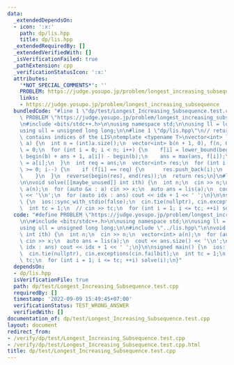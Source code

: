 ```yaml
---
data:
  _extendedDependsOn:
  - icon: ':x:'
    path: dp/lis.hpp
    title: dp/lis.hpp
  _extendedRequiredBy: []
  _extendedVerifiedWith: []
  _isVerificationFailed: true
  _pathExtension: cpp
  _verificationStatusIcon: ':x:'
  attributes:
    '*NOT_SPECIAL_COMMENTS*': ''
    PROBLEM: https://judge.yosupo.jp/problem/longest_increasing_subsequence
    links:
    - https://judge.yosupo.jp/problem/longest_increasing_subsequence
  bundledCode: "#line 1 \"dp/test/Longest_Increasing_Subsequence.test.cpp\"\n#define\
    \ PROBLEM \"https://judge.yosupo.jp/problem/longest_increasing_subsequence\"\n\
    \n#include <bits/stdc++.h>\n\nusing namespace std;\n\nusing ll = long long;\n\
    using ull = unsigned long long;\n\n#line 1 \"dp/lis.hpp\"\n// return a vector\
    \ contains indices of the LIS\ntemplate <typename T>\nvector<int> lis(const vector<T>&\
    \ a) {\n  int n = (int)a.size();\n  vector<int> b(n + 1, 0), f(n, 0);\n  int ans\
    \ = 0;\n  for (int i = 0; i < n; i++) {\n    f[i] = lower_bound(begin(b) + 1,\
    \ begin(b) + ans + 1, a[i]) - begin(b);\n    ans = max(ans, f[i]);\n    b[f[i]]\
    \ = a[i];\n  }\n  int req = ans;\n  vector<int> res;\n  for (int i = n - 1; i\
    \ >= 0; i--) {\n    if (f[i] == req) {\n      res.push_back(i);\n      --req;\n\
    \    }\n  }\n  reverse(begin(res), end(res));\n  return res;\n}\n#line 11 \"dp/test/Longest_Increasing_Subsequence.test.cpp\"\
    \n\nvoid solve([[maybe_unused]] int ith) {\n  int n;\n  cin >> n;\n  vector<int>\
    \ a(n);\n  for (auto &x : a) cin >> x;\n  auto ans = lis(a);\n  cout << ans.size()\
    \ << '\\n';\n  for (auto idx : ans) cout << idx + 1 << ' ';\n}\n\nsigned main()\
    \ {\n  ios::sync_with_stdio(false);\n  cin.tie(nullptr), cin.exceptions(cin.failbit);\n\
    \  int tc = 1;\n  // cin >> tc;\n  for (int i = 1; i <= tc; ++i) solve(i);\n}\n"
  code: "#define PROBLEM \"https://judge.yosupo.jp/problem/longest_increasing_subsequence\"\
    \n\n#include <bits/stdc++.h>\n\nusing namespace std;\n\nusing ll = long long;\n\
    using ull = unsigned long long;\n\n#include \"../lis.hpp\"\n\nvoid solve([[maybe_unused]]\
    \ int ith) {\n  int n;\n  cin >> n;\n  vector<int> a(n);\n  for (auto &x : a)\
    \ cin >> x;\n  auto ans = lis(a);\n  cout << ans.size() << '\\n';\n  for (auto\
    \ idx : ans) cout << idx + 1 << ' ';\n}\n\nsigned main() {\n  ios::sync_with_stdio(false);\n\
    \  cin.tie(nullptr), cin.exceptions(cin.failbit);\n  int tc = 1;\n  // cin >>\
    \ tc;\n  for (int i = 1; i <= tc; ++i) solve(i);\n}"
  dependsOn:
  - dp/lis.hpp
  isVerificationFile: true
  path: dp/test/Longest_Increasing_Subsequence.test.cpp
  requiredBy: []
  timestamp: '2022-09-09 15:49:45+07:00'
  verificationStatus: TEST_WRONG_ANSWER
  verifiedWith: []
documentation_of: dp/test/Longest_Increasing_Subsequence.test.cpp
layout: document
redirect_from:
- /verify/dp/test/Longest_Increasing_Subsequence.test.cpp
- /verify/dp/test/Longest_Increasing_Subsequence.test.cpp.html
title: dp/test/Longest_Increasing_Subsequence.test.cpp
---
```

